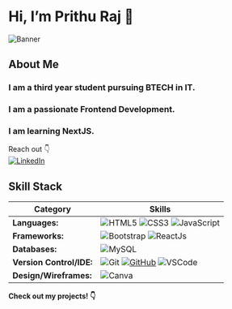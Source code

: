 # Hi, I’m Prithu Raj 👋
![Banner](hm_banner.gif)

## About Me
### I am a third year student pursuing BTECH in IT.
### I am a passionate Frontend Development.
### I am learning NextJS.

Reach out :point_down:   
[![LinkedIn](https://img.shields.io/badge/LinkedIn%20-%230A66C2.svg?&style=for-the-badge&logo=LinkedIn&logoColor=FFFFFF)](https://www.linkedin.com/in/prithu-raj/)



## Skill Stack

| Category      | Skills |
| ----------- | ----------- |
| **Languages:**   | ![HTML5](https://img.shields.io/badge/HTML5%20-%23E34F26.svg?&style=for-the-badge&logo=HTML5&logoColor=FFFFFF) ![CSS3](https://img.shields.io/badge/CSS3%20-%231572B6.svg?&style=for-the-badge&logo=CSS3&logoColor=FFFFFF) ![JavaScript](https://img.shields.io/badge/JavaScript%20-%23323330.svg?&style=for-the-badge&logo=JavaScript&logoColor=F7DF1E) 
| **Frameworks:** | ![Bootstrap](https://img.shields.io/badge/Bootstrap%20-%23563D7C.svg?&style=for-the-badge&logo=Bootstrap&logoColor=FFFFFF)  ![ReactJs](https://img.shields.io/badge/ReactJS-v18.2-brightgreen.svg) |
| **Databases:** | ![MySQL](https://img.shields.io/badge/MySQL%20-%2300758F.svg?&style=for-the-badge&logo=MySQL&logoColor=FFFFFF) |
| **Version Control/IDE:**  | ![Git](https://img.shields.io/badge/Git%20-%23302F2F.svg?&style=for-the-badge&logo=Git&logoColor=F05032) [![GitHub](https://img.shields.io/badge/GitHub%20-%23181717.svg?&style=for-the-badge&logo=GitHub&logoColor=FFFFFF)](https://github.com/HMuraja) ![VSCode](https://img.shields.io/badge/VSCode%20-%232B2B30.svg?&style=for-the-badge&logo=Visual%20Studio%20Code&logoColor=007ACC)|
| **Design/Wireframes:**  | ![Canva](https://img.shields.io/badge/Figma-v12.3-blue.svg?logo=https://yourwebsite.com/figma-logo.png&link=https://www.figma.com) | ![Figma](https://img.shields.io/badge/Canva-v3.4-green.svg?logo=https://yourwebsite.com/canva-logo.png&link=https://www.canva.com) | 

**Check out my projects! :point_down:**
